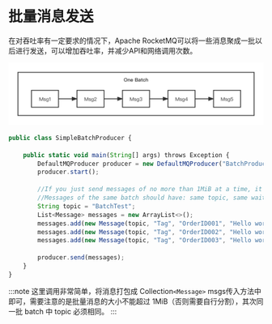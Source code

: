 # 批量消息发送

在对吞吐率有一定要求的情况下，Apache RocketMQ可以将一些消息聚成一批以后进行发送，可以增加吞吐率，并减少API和网络调用次数。

![batch](../picture/batch.png)

```javascript {10,11,12,13}
public class SimpleBatchProducer {

    public static void main(String[] args) throws Exception {
        DefaultMQProducer producer = new DefaultMQProducer("BatchProducerGroupName");
        producer.start();

        //If you just send messages of no more than 1MiB at a time, it is easy to use batch
        //Messages of the same batch should have: same topic, same waitStoreMsgOK and no schedule support
        String topic = "BatchTest";
        List<Message> messages = new ArrayList<>();
        messages.add(new Message(topic, "Tag", "OrderID001", "Hello world 0".getBytes()));
        messages.add(new Message(topic, "Tag", "OrderID002", "Hello world 1".getBytes()));
        messages.add(new Message(topic, "Tag", "OrderID003", "Hello world 2".getBytes()));

        producer.send(messages);
    }
}
```

:::note
这里调用非常简单，将消息打包成 Collection`<Message>` msgs传入方法中即可，需要注意的是批量消息的大小不能超过 1MiB（否则需要自行分割），其次同一批 batch 中 topic 必须相同。 
:::